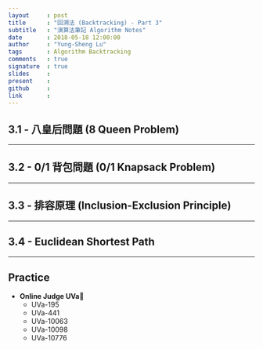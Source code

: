 ```yaml
---
layout     : post
title      : "回溯法 (Backtracking) - Part 3"
subtitle   : "演算法筆記 Algorithm Notes"
date       : 2018-05-18 12:00:00
author     : "Yung-Sheng Lu"
tags       : Algorithm Backtracking
comments   : true
signature  : true
slides     : 
present    :
github     : 
link       : 
---
```


## 3.1 - 八皇后問題 (8 Queen Problem)

---
## 3.2 - 0/1 背包問題 (0/1 Knapsack Problem)

---
## 3.3 - 排容原理 (Inclusion-Exclusion Principle)

---
## 3.4 - Euclidean Shortest Path

---
## Practice

* **Online Judge UVa**
    * UVa-195
    * UVa-441
    * UVa-10063
    * UVa-10098
    * UVa-10776